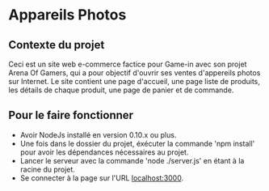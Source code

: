 # Appareils Photos
## Contexte du projet
Ceci est un site web e-commerce factice pour Game-in avec son projet Arena Of Gamers, qui a pour objectif d'ouvrir ses ventes d'appereils photos sur Internet.
Le site contient une page d'accueil, une page liste de produits, les détails de chaque produit, une page de panier et de commande.

## Pour le faire fonctionner
 - Avoir NodeJs installé en version 0.10.x ou plus.
 - Une fois dans le dossier du projet, éxécuter la commande 'npm install' pour avoir les dépendances nécessaires au projet.
 - Lancer le serveur avec la commande 'node ./server.js' en étant à la racine du projet.
 - Se connecter à la page sur l'URL [localhost:3000](localhost:3000).